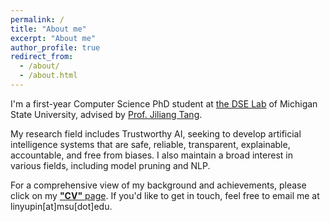 ```yaml
---
permalink: /
title: "About me"
excerpt: "About me"
author_profile: true
redirect_from:
  - /about/
  - /about.html
---
```


I'm a first-year Computer Science PhD student at [the DSE Lab](https://dse.cse.msu.edu/) of Michigan State University, advised by [Prof. Jiliang Tang](https://www.cse.msu.edu/~tangjili/).

My research field includes Trustworthy AI, seeking to develop artificial intelligence systems that are safe, reliable, transparent, explainable, accountable, and free from biases. I also maintain a broad interest in various fields, including model pruning and NLP.

For a comprehensive view of my background and achievements, please click on my [**"CV"** page](https://yuplin2333.github.io/cv/). If you'd like to get in touch, feel free to email me at linyupin[at]msu[dot]edu.
